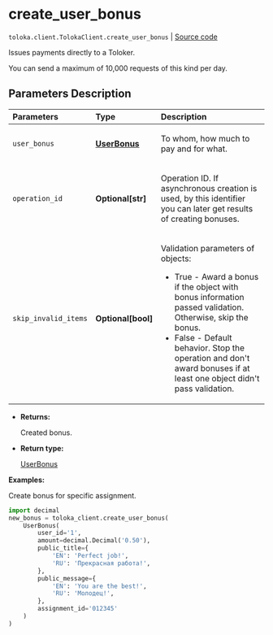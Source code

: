 # create_user_bonus
`toloka.client.TolokaClient.create_user_bonus` | [Source code](https://github.com/Toloka/toloka-kit/blob/v1.0.2/src/client/__init__.py#L2767)

Issues payments directly to a Toloker.


You can send a maximum of 10,000 requests of this kind per day.

## Parameters Description

| Parameters | Type | Description |
| :----------| :----| :-----------|
`user_bonus`|**[UserBonus](toloka.client.user_bonus.UserBonus.md)**|<p>To whom, how much to pay and for what.</p>
`operation_id`|**Optional\[str\]**|<p>Operation ID. If asynchronous creation is used, by this identifier you can later get results of creating bonuses.</p>
`skip_invalid_items`|**Optional\[bool\]**|<p>Validation parameters of objects:</p> <ul> <li>True - Award a bonus if the object with bonus information passed validation. Otherwise, skip the bonus.</li> <li>False - Default behavior. Stop the operation and don&#x27;t award bonuses if at least one object didn&#x27;t pass validation.</li> </ul>

* **Returns:**

  Created bonus.

* **Return type:**

  [UserBonus](toloka.client.user_bonus.UserBonus.md)

**Examples:**

Create bonus for specific assignment.

```python
import decimal
new_bonus = toloka_client.create_user_bonus(
    UserBonus(
        user_id='1',
        amount=decimal.Decimal('0.50'),
        public_title={
            'EN': 'Perfect job!',
            'RU': 'Прекрасная работа!',
        },
        public_message={
            'EN': 'You are the best!',
            'RU': 'Молодец!',
        },
        assignment_id='012345'
    )
)
```
